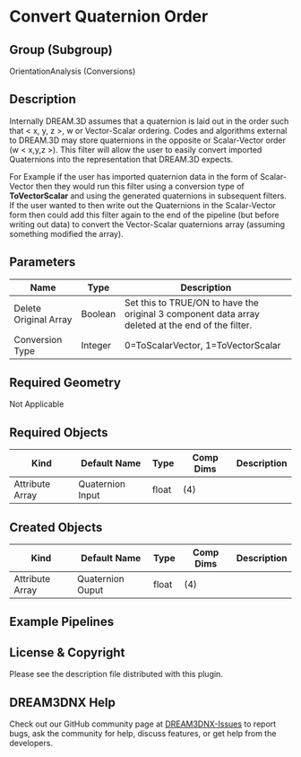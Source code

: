 # Convert Quaternion Order

## Group (Subgroup)

OrientationAnalysis (Conversions)

## Description

Internally DREAM.3D assumes that a quaternion is laid out in the order such that < x, y, z >, w or Vector-Scalar ordering. Codes and algorithms external to DREAM.3D may store quaternions in the opposite or Scalar-Vector order (w < x,y,z >). This filter will allow the user to easily convert imported Quaternions into the representation that DREAM.3D expects.

For Example if the user has imported quaternion data in the form of Scalar-Vector then they would run this filter using a conversion type of **ToVectorScalar** and using the generated quaternions in subsequent filters. If the user wanted to then write out the Quaternions in the Scalar-Vector form then could add this filter again to the end of the pipeline (but before writing out data) to convert the Vector-Scalar quaternions array (assuming something modified the array).

## Parameters

| Name | Type | Description |
|------|------|------|
| Delete Original Array | Boolean | Set this to TRUE/ON to have the original 3 component data array deleted at the end of the filter. |
| Conversion Type | Integer | 0=ToScalarVector, 1=ToVectorScalar |

## Required Geometry

Not Applicable

## Required Objects

| Kind                      | Default Name | Type     | Comp Dims | Description                                 |
|---------------------------|--------------|----------|--------|---------------------------------------------|
| Attribute Array | Quaternion Input | float | (4) |  |

## Created Objects

| Kind                      | Default Name | Type     | Comp Dims | Description                                 |
|---------------------------|--------------|----------|--------|---------------------------------------------|
| Attribute Array | Quaternion Ouput | float | (4) |  |

## Example Pipelines

## License & Copyright

Please see the description file distributed with this plugin.

## DREAM3DNX Help

Check out our GitHub community page at [DREAM3DNX-Issues](https://github.com/BlueQuartzSoftware/DREAM3DNX-Issues) to report bugs, ask the community for help, discuss features, or get help from the developers.
